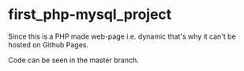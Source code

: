 # first_php-mysql_project
Since this is a PHP made web-page i.e. dynamic that's why it can't be hosted on Github Pages.

Code can be seen in the master branch.

